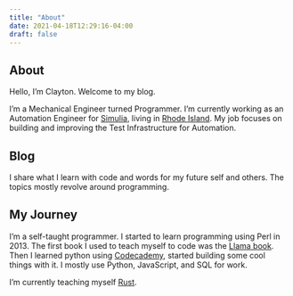 ```yaml
---
title: "About"
date: 2021-04-18T12:29:16-04:00
draft: false
---
```

## About
Hello, I’m Clayton. Welcome to my blog.

I’m a Mechanical Engineer turned Programmer.
I’m currently working as an Automation Engineer for [Simulia](https://www.3ds.com/products-services/simulia/),
living in [Rhode Island](https://en.wikipedia.org/wiki/Rhode_Island).
My job focuses on building and improving the Test Infrastructure for Automation.

## Blog

I share what I learn with code and words for my future self and others.
The topics mostly revolve around programming.

## My Journey

I’m a self-taught programmer. I started to learn programming using Perl in 2013.
The first book I used to teach myself to code was the [Llama book](https://www.oreilly.com/library/view/learning-perl-5th/9780596520106/).
Then I learned python using [Codecademy](https://www.codecademy.com/learn/learn-python),
started building some cool things with it. I mostly use Python, JavaScript, and SQL for work.

I’m currently teaching myself [Rust](https://doc.rust-lang.org/stable/rust-by-example/).

